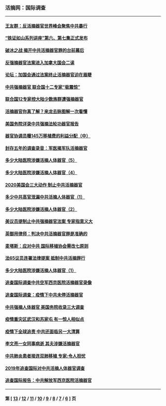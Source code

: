 ### 活摘网：国际调查
---
#### [王友群：反活摘器官世界峰会聚焦中共暴行](../../pages/nf5947/n13250738.md?03160430) 
#### [“铁证如山系列讲座”第六、第七集正式发布](../../pages/nf5947/n13106287.md?03160430) 
#### [破冰之战 揭开中共活摘器官罪的台前幕后](../../pages/nf5947/n13082457.md?03160430) 
#### [反强摘器官法案进入加拿大国会二读](../../pages/nf5947/n13033450.md?03160430) 
#### [论坛：加国会通过法案终止活摘器官迫在眉睫](../../pages/nf5947/n13029839.md?03160430) 
#### [中共强摘器官 联合国十二专家“极震惊”](../../pages/nf5947/n13024313.md?03160430) 
#### [联合国12专家控大陆少数族群遭强摘器官](../../pages/nf5947/n13023877.md?03160430) 
#### [活摘器官你真了解？来龙去脉图解一次看懂](../../pages/nf5947/n13013820.md?03160430) 
#### [美国务院详录中共强摘法轮功器官报告](../../pages/nf5947/n12944519.md?03160430) 
#### [器官协调员曝145万移植费的利益分配（中）](../../pages/nf5947/n12894547.md?03160430) 
#### [封存五年的调查录音：军医揭军队活摘器官](../../pages/nf5947/n12798692.md?03160430) 
#### [多少大陆医院涉嫌活摘人体器官（5）](../../pages/nf5947/n12768383.md?03160430) 
#### [多少大陆医院涉嫌活摘人体器官（4）](../../pages/nf5947/n12664434.md?03160430) 
#### [2020美国会三大动作 制止中共活摘器官](../../pages/nf5947/n12682004.md?03160430) 
#### [多少中共高官泄漏中共活摘人体器官（1）](../../pages/nf5947/n12671234.md?03160430) 
#### [多少大陆医院涉嫌活摘人体器官（2）](../../pages/nf5947/n12655589.md?03160430) 
#### [美议员提制止中共强摘器官法案 专家指意义大](../../pages/nf5947/n12630561.md?03160430) 
#### [英御用律师：判决中共活摘器官罪是准确的](../../pages/nf5947/n12580740.md?03160430) 
#### [麦塔斯：应对中共 国际移植协会需改七原则](../../pages/nf5947/n12514711.md?03160430) 
#### [法65议员连署法律提案 抵制中共活摘罪行](../../pages/nf5947/n12437047.md?03160430) 
#### [多少大陆医院涉嫌活摘人体器官（1）](../../pages/nf5947/n12414284.md?03160430) 
#### [追查国际调查中共空军西京医院活摘器官录像](../../pages/nf5947/n12348837.md?03160430) 
#### [追查国际调查：疫情下中共未停活摘器官](../../pages/nf5947/n12273415.md?03160430) 
#### [中共强摘人体器官 美国务院收录三大调查](../../pages/nf5947/n12181488.md?03160430) 
#### [疫情重灾区武汉和苏家屯 有一惊人相似点](../../pages/nf5947/n12150824.md?03160430) 
#### [疫情下全球追责 中共还面临另一大清算](../../pages/nf5947/n12070397.md?03160430) 
#### [李文亮一女同事病逝 其夫涉嫌活摘器官](../../pages/nf5947/n11957882.md?03160430) 
#### [中共肺炎患者接连双肺移植 专家:令人担忧](../../pages/nf5947/n11945516.md?03160430) 
#### [2019年追查国际对中共活摘人体器官调查](../../pages/nf5947/n11917733.md?03160430) 
#### [追查国际报告：中共解放军西京医院活摘器官](../../pages/nf5947/n11838359.md?03160430) 

---
#### 第 [ [13](./13.md?03160430) / [12](./12.md?03160430) / [11](./11.md?03160430) / [10](./10.md?03160430) / [9](./9.md?03160430) / [8](./8.md?03160430) / [7](./7.md?03160430) / [6](./6.md?03160430) ] 页
